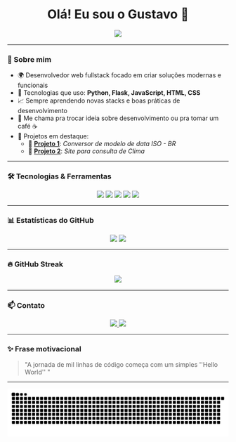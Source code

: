 <h1 align="center">Olá! Eu sou o Gustavo 👋</h1>

<p align="center">
  <img src="https://readme-typing-svg.herokuapp.com?color=00F7FF&center=true&vCenter=true&lines=Desenvolvedor+Fullstack+Web;Python+%7C+Flask+%7C+JavaScript;Amante+de+tecnologia+e+código+limpo;Sempre+em+evolução!" />
</p>

---

### 🧠 Sobre mim

- 🌍 Desenvolvedor web fullstack focado em criar soluções modernas e funcionais
- 🧪 Tecnologias que uso: **Python, Flask, JavaScript, HTML, CSS**
- 📈 Sempre aprendendo novas stacks e boas práticas de desenvolvimento
- 💬 Me chama pra trocar ideia sobre desenvolvimento ou pra tomar um café ☕
- 🚀 Projetos em destaque:
  - 🔹 [**Projeto 1**](https://github.com/Saraystein/PROJETO_DATA): _Conversor de modelo de data ISO - BR_
  - 🔹 [**Projeto 2**](https://github.com/Saraystein/clima-alerta): _Site para consulta de Clima_

---

### 🛠️ Tecnologias & Ferramentas

<p align="center">
  <img src="https://cdn.jsdelivr.net/gh/devicons/devicon/icons/python/python-original.svg" width="40"/>
  <img src="https://img.shields.io/badge/Flask-%23000?style=for-the-badge&logo=flask&logoColor=white" />
  <img src="https://cdn.jsdelivr.net/gh/devicons/devicon/icons/javascript/javascript-original.svg" width="40"/>
  <img src="https://cdn.jsdelivr.net/gh/devicons/devicon/icons/html5/html5-original.svg" width="40"/>
  <img src="https://cdn.jsdelivr.net/gh/devicons/devicon/icons/css3/css3-original.svg" width="40"/>
</p>




---

### 📊 Estatísticas do GitHub

<p align="center">
  <img height="180em" src="https://github-readme-stats.vercel.app/api?username=Saraystein&show_icons=true&theme=dracula&include_all_commits=true&count_private=true"/>
  <img height="180em" src="https://github-readme-stats.vercel.app/api/top-langs/?username=Saraystein&layout=compact&langs_count=7&theme=dracula"/>
</p>

---

### 🔥 GitHub Streak

<p align="center">
  <img src="https://streak-stats.demolab.com?user=Saraystein&theme=tokyonight&hide_border=false"/>
</p>

---

### 📫 Contato

<p align="center">
  <a href="(https://www.linkedin.com/in/gustavo-saray-915564366/)" target="_blank">
    <img src="https://img.shields.io/badge/-LinkedIn-0077B5?style=for-the-badge&logo=linkedin&logoColor=white" />
  </a>
  <a href="mailto:gustavosaray2@gmail.com">
    <img src="https://img.shields.io/badge/-Email-EA4335?style=for-the-badge&logo=gmail&logoColor=white" />
  </a>
</p>

---

### ✨ Frase motivacional

> "A jornada de mil linhas de código começa com um simples ''Hello World'' "

---

![Snake animation](https://github.com/Saraystein/Saraystein/blob/output/github-contribution-grid-snake.svg)

